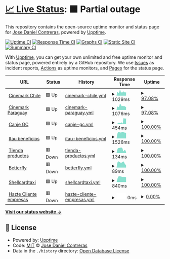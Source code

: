 # [📈 Live Status](https://peposhh.github.io/upptime): <!--live status--> **🟧 Partial outage**

This repository contains the open-source uptime monitor and status page for [Jose Daniel Contreras](https://peposhh.github.io/upptime), powered by [Upptime](https://github.com/upptime/upptime).

[![Uptime CI](https://github.com/peposhh/upptime/workflows/Uptime%20CI/badge.svg)](https://github.com/peposhh/upptime/actions?query=workflow%3A%22Uptime+CI%22)
[![Response Time CI](https://github.com/peposhh/upptime/workflows/Response%20Time%20CI/badge.svg)](https://github.com/peposhh/upptime/actions?query=workflow%3A%22Response+Time+CI%22)
[![Graphs CI](https://github.com/peposhh/upptime/workflows/Graphs%20CI/badge.svg)](https://github.com/peposhh/upptime/actions?query=workflow%3A%22Graphs+CI%22)
[![Static Site CI](https://github.com/peposhh/upptime/workflows/Static%20Site%20CI/badge.svg)](https://github.com/peposhh/upptime/actions?query=workflow%3A%22Static+Site+CI%22)
[![Summary CI](https://github.com/peposhh/upptime/workflows/Summary%20CI/badge.svg)](https://github.com/peposhh/upptime/actions?query=workflow%3A%22Summary+CI%22)

With [Upptime](https://upptime.js.org), you can get your own unlimited and free uptime monitor and status page, powered entirely by a GitHub repository. We use [Issues](https://github.com/peposhh/upptime/issues) as incident reports, [Actions](https://github.com/peposhh/upptime/actions) as uptime monitors, and [Pages](https://peposhh.github.io/upptime) for the status page.

<!--start: status pages-->
<!-- This summary is generated by Upptime (https://github.com/upptime/upptime) -->
<!-- Do not edit this manually, your changes will be overwritten -->
<!-- prettier-ignore -->
| URL | Status | History | Response Time | Uptime |
| --- | ------ | ------- | ------------- | ------ |
| <img alt="" src="https://icons.duckduckgo.com/ip3/promociones.cinemark.cl.ico" height="13"> [Cinemark Chile](https://promociones.cinemark.cl) | 🟩 Up | [cinemark-chile.yml](https://github.com/peposhh/upptime/commits/HEAD/history/cinemark-chile.yml) | <details><summary><img alt="Response time graph" src="./graphs/cinemark-chile/response-time-week.png" height="20"> 1029ms</summary><br><a href="https://demo.upptime.js.org/history/cinemark-chile"><img alt="Response time 1083" src="https://img.shields.io/endpoint?url=https%3A%2F%2Fraw.githubusercontent.com%2Fpeposhh%2Fupptime%2FHEAD%2Fapi%2Fcinemark-chile%2Fresponse-time.json"></a><br><a href="https://demo.upptime.js.org/history/cinemark-chile"><img alt="24-hour response time 1064" src="https://img.shields.io/endpoint?url=https%3A%2F%2Fraw.githubusercontent.com%2Fpeposhh%2Fupptime%2FHEAD%2Fapi%2Fcinemark-chile%2Fresponse-time-day.json"></a><br><a href="https://demo.upptime.js.org/history/cinemark-chile"><img alt="7-day response time 1029" src="https://img.shields.io/endpoint?url=https%3A%2F%2Fraw.githubusercontent.com%2Fpeposhh%2Fupptime%2FHEAD%2Fapi%2Fcinemark-chile%2Fresponse-time-week.json"></a><br><a href="https://demo.upptime.js.org/history/cinemark-chile"><img alt="30-day response time 1038" src="https://img.shields.io/endpoint?url=https%3A%2F%2Fraw.githubusercontent.com%2Fpeposhh%2Fupptime%2FHEAD%2Fapi%2Fcinemark-chile%2Fresponse-time-month.json"></a><br><a href="https://demo.upptime.js.org/history/cinemark-chile"><img alt="1-year response time 1083" src="https://img.shields.io/endpoint?url=https%3A%2F%2Fraw.githubusercontent.com%2Fpeposhh%2Fupptime%2FHEAD%2Fapi%2Fcinemark-chile%2Fresponse-time-year.json"></a></details> | <details><summary><a href="https://demo.upptime.js.org/history/cinemark-chile">97.08%</a></summary><a href="https://demo.upptime.js.org/history/cinemark-chile"><img alt="All-time uptime 99.56%" src="https://img.shields.io/endpoint?url=https%3A%2F%2Fraw.githubusercontent.com%2Fpeposhh%2Fupptime%2FHEAD%2Fapi%2Fcinemark-chile%2Fuptime.json"></a><br><a href="https://demo.upptime.js.org/history/cinemark-chile"><img alt="24-hour uptime 100.00%" src="https://img.shields.io/endpoint?url=https%3A%2F%2Fraw.githubusercontent.com%2Fpeposhh%2Fupptime%2FHEAD%2Fapi%2Fcinemark-chile%2Fuptime-day.json"></a><br><a href="https://demo.upptime.js.org/history/cinemark-chile"><img alt="7-day uptime 97.08%" src="https://img.shields.io/endpoint?url=https%3A%2F%2Fraw.githubusercontent.com%2Fpeposhh%2Fupptime%2FHEAD%2Fapi%2Fcinemark-chile%2Fuptime-week.json"></a><br><a href="https://demo.upptime.js.org/history/cinemark-chile"><img alt="30-day uptime 99.33%" src="https://img.shields.io/endpoint?url=https%3A%2F%2Fraw.githubusercontent.com%2Fpeposhh%2Fupptime%2FHEAD%2Fapi%2Fcinemark-chile%2Fuptime-month.json"></a><br><a href="https://demo.upptime.js.org/history/cinemark-chile"><img alt="1-year uptime 99.56%" src="https://img.shields.io/endpoint?url=https%3A%2F%2Fraw.githubusercontent.com%2Fpeposhh%2Fupptime%2FHEAD%2Fapi%2Fcinemark-chile%2Fuptime-year.json"></a></details>
| <img alt="" src="https://icons.duckduckgo.com/ip3/promociones.cinemark.com.py.ico" height="13"> [Cinemark Paraguay](https://promociones.cinemark.com.py) | 🟩 Up | [cinemark-paraguay.yml](https://github.com/peposhh/upptime/commits/HEAD/history/cinemark-paraguay.yml) | <details><summary><img alt="Response time graph" src="./graphs/cinemark-paraguay/response-time-week.png" height="20"> 1076ms</summary><br><a href="https://demo.upptime.js.org/history/cinemark-paraguay"><img alt="Response time 1013" src="https://img.shields.io/endpoint?url=https%3A%2F%2Fraw.githubusercontent.com%2Fpeposhh%2Fupptime%2FHEAD%2Fapi%2Fcinemark-paraguay%2Fresponse-time.json"></a><br><a href="https://demo.upptime.js.org/history/cinemark-paraguay"><img alt="24-hour response time 1033" src="https://img.shields.io/endpoint?url=https%3A%2F%2Fraw.githubusercontent.com%2Fpeposhh%2Fupptime%2FHEAD%2Fapi%2Fcinemark-paraguay%2Fresponse-time-day.json"></a><br><a href="https://demo.upptime.js.org/history/cinemark-paraguay"><img alt="7-day response time 1076" src="https://img.shields.io/endpoint?url=https%3A%2F%2Fraw.githubusercontent.com%2Fpeposhh%2Fupptime%2FHEAD%2Fapi%2Fcinemark-paraguay%2Fresponse-time-week.json"></a><br><a href="https://demo.upptime.js.org/history/cinemark-paraguay"><img alt="30-day response time 1034" src="https://img.shields.io/endpoint?url=https%3A%2F%2Fraw.githubusercontent.com%2Fpeposhh%2Fupptime%2FHEAD%2Fapi%2Fcinemark-paraguay%2Fresponse-time-month.json"></a><br><a href="https://demo.upptime.js.org/history/cinemark-paraguay"><img alt="1-year response time 1013" src="https://img.shields.io/endpoint?url=https%3A%2F%2Fraw.githubusercontent.com%2Fpeposhh%2Fupptime%2FHEAD%2Fapi%2Fcinemark-paraguay%2Fresponse-time-year.json"></a></details> | <details><summary><a href="https://demo.upptime.js.org/history/cinemark-paraguay">97.08%</a></summary><a href="https://demo.upptime.js.org/history/cinemark-paraguay"><img alt="All-time uptime 99.56%" src="https://img.shields.io/endpoint?url=https%3A%2F%2Fraw.githubusercontent.com%2Fpeposhh%2Fupptime%2FHEAD%2Fapi%2Fcinemark-paraguay%2Fuptime.json"></a><br><a href="https://demo.upptime.js.org/history/cinemark-paraguay"><img alt="24-hour uptime 100.00%" src="https://img.shields.io/endpoint?url=https%3A%2F%2Fraw.githubusercontent.com%2Fpeposhh%2Fupptime%2FHEAD%2Fapi%2Fcinemark-paraguay%2Fuptime-day.json"></a><br><a href="https://demo.upptime.js.org/history/cinemark-paraguay"><img alt="7-day uptime 97.08%" src="https://img.shields.io/endpoint?url=https%3A%2F%2Fraw.githubusercontent.com%2Fpeposhh%2Fupptime%2FHEAD%2Fapi%2Fcinemark-paraguay%2Fuptime-week.json"></a><br><a href="https://demo.upptime.js.org/history/cinemark-paraguay"><img alt="30-day uptime 99.33%" src="https://img.shields.io/endpoint?url=https%3A%2F%2Fraw.githubusercontent.com%2Fpeposhh%2Fupptime%2FHEAD%2Fapi%2Fcinemark-paraguay%2Fuptime-month.json"></a><br><a href="https://demo.upptime.js.org/history/cinemark-paraguay"><img alt="1-year uptime 99.56%" src="https://img.shields.io/endpoint?url=https%3A%2F%2Fraw.githubusercontent.com%2Fpeposhh%2Fupptime%2FHEAD%2Fapi%2Fcinemark-paraguay%2Fuptime-year.json"></a></details>
| <img alt="" src="https://icons.duckduckgo.com/ip3/canje.celmediafidelizacion.cl.ico" height="13"> [Canje GC](https://canje.celmediafidelizacion.cl) | 🟩 Up | [canje-gc.yml](https://github.com/peposhh/upptime/commits/HEAD/history/canje-gc.yml) | <details><summary><img alt="Response time graph" src="./graphs/canje-gc/response-time-week.png" height="20"> 454ms</summary><br><a href="https://demo.upptime.js.org/history/canje-gc"><img alt="Response time 173" src="https://img.shields.io/endpoint?url=https%3A%2F%2Fraw.githubusercontent.com%2Fpeposhh%2Fupptime%2FHEAD%2Fapi%2Fcanje-gc%2Fresponse-time.json"></a><br><a href="https://demo.upptime.js.org/history/canje-gc"><img alt="24-hour response time 886" src="https://img.shields.io/endpoint?url=https%3A%2F%2Fraw.githubusercontent.com%2Fpeposhh%2Fupptime%2FHEAD%2Fapi%2Fcanje-gc%2Fresponse-time-day.json"></a><br><a href="https://demo.upptime.js.org/history/canje-gc"><img alt="7-day response time 454" src="https://img.shields.io/endpoint?url=https%3A%2F%2Fraw.githubusercontent.com%2Fpeposhh%2Fupptime%2FHEAD%2Fapi%2Fcanje-gc%2Fresponse-time-week.json"></a><br><a href="https://demo.upptime.js.org/history/canje-gc"><img alt="30-day response time 208" src="https://img.shields.io/endpoint?url=https%3A%2F%2Fraw.githubusercontent.com%2Fpeposhh%2Fupptime%2FHEAD%2Fapi%2Fcanje-gc%2Fresponse-time-month.json"></a><br><a href="https://demo.upptime.js.org/history/canje-gc"><img alt="1-year response time 173" src="https://img.shields.io/endpoint?url=https%3A%2F%2Fraw.githubusercontent.com%2Fpeposhh%2Fupptime%2FHEAD%2Fapi%2Fcanje-gc%2Fresponse-time-year.json"></a></details> | <details><summary><a href="https://demo.upptime.js.org/history/canje-gc">100.00%</a></summary><a href="https://demo.upptime.js.org/history/canje-gc"><img alt="All-time uptime 99.96%" src="https://img.shields.io/endpoint?url=https%3A%2F%2Fraw.githubusercontent.com%2Fpeposhh%2Fupptime%2FHEAD%2Fapi%2Fcanje-gc%2Fuptime.json"></a><br><a href="https://demo.upptime.js.org/history/canje-gc"><img alt="24-hour uptime 100.00%" src="https://img.shields.io/endpoint?url=https%3A%2F%2Fraw.githubusercontent.com%2Fpeposhh%2Fupptime%2FHEAD%2Fapi%2Fcanje-gc%2Fuptime-day.json"></a><br><a href="https://demo.upptime.js.org/history/canje-gc"><img alt="7-day uptime 100.00%" src="https://img.shields.io/endpoint?url=https%3A%2F%2Fraw.githubusercontent.com%2Fpeposhh%2Fupptime%2FHEAD%2Fapi%2Fcanje-gc%2Fuptime-week.json"></a><br><a href="https://demo.upptime.js.org/history/canje-gc"><img alt="30-day uptime 100.00%" src="https://img.shields.io/endpoint?url=https%3A%2F%2Fraw.githubusercontent.com%2Fpeposhh%2Fupptime%2FHEAD%2Fapi%2Fcanje-gc%2Fuptime-month.json"></a><br><a href="https://demo.upptime.js.org/history/canje-gc"><img alt="1-year uptime 99.96%" src="https://img.shields.io/endpoint?url=https%3A%2F%2Fraw.githubusercontent.com%2Fpeposhh%2Fupptime%2FHEAD%2Fapi%2Fcanje-gc%2Fuptime-year.json"></a></details>
| <img alt="" src="https://icons.duckduckgo.com/ip3/itaubeneficios.cl.ico" height="13"> [Itau beneficios](https://itaubeneficios.cl) | 🟩 Up | [itau-beneficios.yml](https://github.com/peposhh/upptime/commits/HEAD/history/itau-beneficios.yml) | <details><summary><img alt="Response time graph" src="./graphs/itau-beneficios/response-time-week.png" height="20"> 1526ms</summary><br><a href="https://demo.upptime.js.org/history/itau-beneficios"><img alt="Response time 1493" src="https://img.shields.io/endpoint?url=https%3A%2F%2Fraw.githubusercontent.com%2Fpeposhh%2Fupptime%2FHEAD%2Fapi%2Fitau-beneficios%2Fresponse-time.json"></a><br><a href="https://demo.upptime.js.org/history/itau-beneficios"><img alt="24-hour response time 1667" src="https://img.shields.io/endpoint?url=https%3A%2F%2Fraw.githubusercontent.com%2Fpeposhh%2Fupptime%2FHEAD%2Fapi%2Fitau-beneficios%2Fresponse-time-day.json"></a><br><a href="https://demo.upptime.js.org/history/itau-beneficios"><img alt="7-day response time 1526" src="https://img.shields.io/endpoint?url=https%3A%2F%2Fraw.githubusercontent.com%2Fpeposhh%2Fupptime%2FHEAD%2Fapi%2Fitau-beneficios%2Fresponse-time-week.json"></a><br><a href="https://demo.upptime.js.org/history/itau-beneficios"><img alt="30-day response time 1498" src="https://img.shields.io/endpoint?url=https%3A%2F%2Fraw.githubusercontent.com%2Fpeposhh%2Fupptime%2FHEAD%2Fapi%2Fitau-beneficios%2Fresponse-time-month.json"></a><br><a href="https://demo.upptime.js.org/history/itau-beneficios"><img alt="1-year response time 1493" src="https://img.shields.io/endpoint?url=https%3A%2F%2Fraw.githubusercontent.com%2Fpeposhh%2Fupptime%2FHEAD%2Fapi%2Fitau-beneficios%2Fresponse-time-year.json"></a></details> | <details><summary><a href="https://demo.upptime.js.org/history/itau-beneficios">100.00%</a></summary><a href="https://demo.upptime.js.org/history/itau-beneficios"><img alt="All-time uptime 100.00%" src="https://img.shields.io/endpoint?url=https%3A%2F%2Fraw.githubusercontent.com%2Fpeposhh%2Fupptime%2FHEAD%2Fapi%2Fitau-beneficios%2Fuptime.json"></a><br><a href="https://demo.upptime.js.org/history/itau-beneficios"><img alt="24-hour uptime 100.00%" src="https://img.shields.io/endpoint?url=https%3A%2F%2Fraw.githubusercontent.com%2Fpeposhh%2Fupptime%2FHEAD%2Fapi%2Fitau-beneficios%2Fuptime-day.json"></a><br><a href="https://demo.upptime.js.org/history/itau-beneficios"><img alt="7-day uptime 100.00%" src="https://img.shields.io/endpoint?url=https%3A%2F%2Fraw.githubusercontent.com%2Fpeposhh%2Fupptime%2FHEAD%2Fapi%2Fitau-beneficios%2Fuptime-week.json"></a><br><a href="https://demo.upptime.js.org/history/itau-beneficios"><img alt="30-day uptime 100.00%" src="https://img.shields.io/endpoint?url=https%3A%2F%2Fraw.githubusercontent.com%2Fpeposhh%2Fupptime%2FHEAD%2Fapi%2Fitau-beneficios%2Fuptime-month.json"></a><br><a href="https://demo.upptime.js.org/history/itau-beneficios"><img alt="1-year uptime 100.00%" src="https://img.shields.io/endpoint?url=https%3A%2F%2Fraw.githubusercontent.com%2Fpeposhh%2Fupptime%2FHEAD%2Fapi%2Fitau-beneficios%2Fuptime-year.json"></a></details>
| <img alt="" src="https://icons.duckduckgo.com/ip3/tiendaproductos.cl.ico" height="13"> [Tienda productos](https://tiendaproductos.cl) | 🟥 Down | [tienda-productos.yml](https://github.com/peposhh/upptime/commits/HEAD/history/tienda-productos.yml) | <details><summary><img alt="Response time graph" src="./graphs/tienda-productos/response-time-week.png" height="20"> 134ms</summary><br><a href="https://demo.upptime.js.org/history/tienda-productos"><img alt="Response time 151" src="https://img.shields.io/endpoint?url=https%3A%2F%2Fraw.githubusercontent.com%2Fpeposhh%2Fupptime%2FHEAD%2Fapi%2Ftienda-productos%2Fresponse-time.json"></a><br><a href="https://demo.upptime.js.org/history/tienda-productos"><img alt="24-hour response time 108" src="https://img.shields.io/endpoint?url=https%3A%2F%2Fraw.githubusercontent.com%2Fpeposhh%2Fupptime%2FHEAD%2Fapi%2Ftienda-productos%2Fresponse-time-day.json"></a><br><a href="https://demo.upptime.js.org/history/tienda-productos"><img alt="7-day response time 134" src="https://img.shields.io/endpoint?url=https%3A%2F%2Fraw.githubusercontent.com%2Fpeposhh%2Fupptime%2FHEAD%2Fapi%2Ftienda-productos%2Fresponse-time-week.json"></a><br><a href="https://demo.upptime.js.org/history/tienda-productos"><img alt="30-day response time 171" src="https://img.shields.io/endpoint?url=https%3A%2F%2Fraw.githubusercontent.com%2Fpeposhh%2Fupptime%2FHEAD%2Fapi%2Ftienda-productos%2Fresponse-time-month.json"></a><br><a href="https://demo.upptime.js.org/history/tienda-productos"><img alt="1-year response time 151" src="https://img.shields.io/endpoint?url=https%3A%2F%2Fraw.githubusercontent.com%2Fpeposhh%2Fupptime%2FHEAD%2Fapi%2Ftienda-productos%2Fresponse-time-year.json"></a></details> | <details><summary><a href="https://demo.upptime.js.org/history/tienda-productos">100.00%</a></summary><a href="https://demo.upptime.js.org/history/tienda-productos"><img alt="All-time uptime 100.00%" src="https://img.shields.io/endpoint?url=https%3A%2F%2Fraw.githubusercontent.com%2Fpeposhh%2Fupptime%2FHEAD%2Fapi%2Ftienda-productos%2Fuptime.json"></a><br><a href="https://demo.upptime.js.org/history/tienda-productos"><img alt="24-hour uptime 100.00%" src="https://img.shields.io/endpoint?url=https%3A%2F%2Fraw.githubusercontent.com%2Fpeposhh%2Fupptime%2FHEAD%2Fapi%2Ftienda-productos%2Fuptime-day.json"></a><br><a href="https://demo.upptime.js.org/history/tienda-productos"><img alt="7-day uptime 100.00%" src="https://img.shields.io/endpoint?url=https%3A%2F%2Fraw.githubusercontent.com%2Fpeposhh%2Fupptime%2FHEAD%2Fapi%2Ftienda-productos%2Fuptime-week.json"></a><br><a href="https://demo.upptime.js.org/history/tienda-productos"><img alt="30-day uptime 100.00%" src="https://img.shields.io/endpoint?url=https%3A%2F%2Fraw.githubusercontent.com%2Fpeposhh%2Fupptime%2FHEAD%2Fapi%2Ftienda-productos%2Fuptime-month.json"></a><br><a href="https://demo.upptime.js.org/history/tienda-productos"><img alt="1-year uptime 100.00%" src="https://img.shields.io/endpoint?url=https%3A%2F%2Fraw.githubusercontent.com%2Fpeposhh%2Fupptime%2FHEAD%2Fapi%2Ftienda-productos%2Fuptime-year.json"></a></details>
| <img alt="" src="https://icons.duckduckgo.com/ip3/bfcupon.betterflydescuentos.com.ico" height="13"> [Betterfly](https://bfcupon.betterflydescuentos.com) | 🟥 Down | [betterfly.yml](https://github.com/peposhh/upptime/commits/HEAD/history/betterfly.yml) | <details><summary><img alt="Response time graph" src="./graphs/betterfly/response-time-week.png" height="20"> 89ms</summary><br><a href="https://demo.upptime.js.org/history/betterfly"><img alt="Response time 98" src="https://img.shields.io/endpoint?url=https%3A%2F%2Fraw.githubusercontent.com%2Fpeposhh%2Fupptime%2FHEAD%2Fapi%2Fbetterfly%2Fresponse-time.json"></a><br><a href="https://demo.upptime.js.org/history/betterfly"><img alt="24-hour response time 106" src="https://img.shields.io/endpoint?url=https%3A%2F%2Fraw.githubusercontent.com%2Fpeposhh%2Fupptime%2FHEAD%2Fapi%2Fbetterfly%2Fresponse-time-day.json"></a><br><a href="https://demo.upptime.js.org/history/betterfly"><img alt="7-day response time 89" src="https://img.shields.io/endpoint?url=https%3A%2F%2Fraw.githubusercontent.com%2Fpeposhh%2Fupptime%2FHEAD%2Fapi%2Fbetterfly%2Fresponse-time-week.json"></a><br><a href="https://demo.upptime.js.org/history/betterfly"><img alt="30-day response time 87" src="https://img.shields.io/endpoint?url=https%3A%2F%2Fraw.githubusercontent.com%2Fpeposhh%2Fupptime%2FHEAD%2Fapi%2Fbetterfly%2Fresponse-time-month.json"></a><br><a href="https://demo.upptime.js.org/history/betterfly"><img alt="1-year response time 98" src="https://img.shields.io/endpoint?url=https%3A%2F%2Fraw.githubusercontent.com%2Fpeposhh%2Fupptime%2FHEAD%2Fapi%2Fbetterfly%2Fresponse-time-year.json"></a></details> | <details><summary><a href="https://demo.upptime.js.org/history/betterfly">100.00%</a></summary><a href="https://demo.upptime.js.org/history/betterfly"><img alt="All-time uptime 100.00%" src="https://img.shields.io/endpoint?url=https%3A%2F%2Fraw.githubusercontent.com%2Fpeposhh%2Fupptime%2FHEAD%2Fapi%2Fbetterfly%2Fuptime.json"></a><br><a href="https://demo.upptime.js.org/history/betterfly"><img alt="24-hour uptime 100.00%" src="https://img.shields.io/endpoint?url=https%3A%2F%2Fraw.githubusercontent.com%2Fpeposhh%2Fupptime%2FHEAD%2Fapi%2Fbetterfly%2Fuptime-day.json"></a><br><a href="https://demo.upptime.js.org/history/betterfly"><img alt="7-day uptime 100.00%" src="https://img.shields.io/endpoint?url=https%3A%2F%2Fraw.githubusercontent.com%2Fpeposhh%2Fupptime%2FHEAD%2Fapi%2Fbetterfly%2Fuptime-week.json"></a><br><a href="https://demo.upptime.js.org/history/betterfly"><img alt="30-day uptime 100.00%" src="https://img.shields.io/endpoint?url=https%3A%2F%2Fraw.githubusercontent.com%2Fpeposhh%2Fupptime%2FHEAD%2Fapi%2Fbetterfly%2Fuptime-month.json"></a><br><a href="https://demo.upptime.js.org/history/betterfly"><img alt="1-year uptime 100.00%" src="https://img.shields.io/endpoint?url=https%3A%2F%2Fraw.githubusercontent.com%2Fpeposhh%2Fupptime%2FHEAD%2Fapi%2Fbetterfly%2Fuptime-year.json"></a></details>
| <img alt="" src="https://icons.duckduckgo.com/ip3/www.tarjeta-taxi.cl.ico" height="13"> [Shellcardtaxi](https://www.tarjeta-taxi.cl) | 🟩 Up | [shellcardtaxi.yml](https://github.com/peposhh/upptime/commits/HEAD/history/shellcardtaxi.yml) | <details><summary><img alt="Response time graph" src="./graphs/shellcardtaxi/response-time-week.png" height="20"> 840ms</summary><br><a href="https://demo.upptime.js.org/history/shellcardtaxi"><img alt="Response time 840" src="https://img.shields.io/endpoint?url=https%3A%2F%2Fraw.githubusercontent.com%2Fpeposhh%2Fupptime%2FHEAD%2Fapi%2Fshellcardtaxi%2Fresponse-time.json"></a><br><a href="https://demo.upptime.js.org/history/shellcardtaxi"><img alt="24-hour response time 864" src="https://img.shields.io/endpoint?url=https%3A%2F%2Fraw.githubusercontent.com%2Fpeposhh%2Fupptime%2FHEAD%2Fapi%2Fshellcardtaxi%2Fresponse-time-day.json"></a><br><a href="https://demo.upptime.js.org/history/shellcardtaxi"><img alt="7-day response time 840" src="https://img.shields.io/endpoint?url=https%3A%2F%2Fraw.githubusercontent.com%2Fpeposhh%2Fupptime%2FHEAD%2Fapi%2Fshellcardtaxi%2Fresponse-time-week.json"></a><br><a href="https://demo.upptime.js.org/history/shellcardtaxi"><img alt="30-day response time 840" src="https://img.shields.io/endpoint?url=https%3A%2F%2Fraw.githubusercontent.com%2Fpeposhh%2Fupptime%2FHEAD%2Fapi%2Fshellcardtaxi%2Fresponse-time-month.json"></a><br><a href="https://demo.upptime.js.org/history/shellcardtaxi"><img alt="1-year response time 840" src="https://img.shields.io/endpoint?url=https%3A%2F%2Fraw.githubusercontent.com%2Fpeposhh%2Fupptime%2FHEAD%2Fapi%2Fshellcardtaxi%2Fresponse-time-year.json"></a></details> | <details><summary><a href="https://demo.upptime.js.org/history/shellcardtaxi">100.00%</a></summary><a href="https://demo.upptime.js.org/history/shellcardtaxi"><img alt="All-time uptime 99.97%" src="https://img.shields.io/endpoint?url=https%3A%2F%2Fraw.githubusercontent.com%2Fpeposhh%2Fupptime%2FHEAD%2Fapi%2Fshellcardtaxi%2Fuptime.json"></a><br><a href="https://demo.upptime.js.org/history/shellcardtaxi"><img alt="24-hour uptime 100.00%" src="https://img.shields.io/endpoint?url=https%3A%2F%2Fraw.githubusercontent.com%2Fpeposhh%2Fupptime%2FHEAD%2Fapi%2Fshellcardtaxi%2Fuptime-day.json"></a><br><a href="https://demo.upptime.js.org/history/shellcardtaxi"><img alt="7-day uptime 100.00%" src="https://img.shields.io/endpoint?url=https%3A%2F%2Fraw.githubusercontent.com%2Fpeposhh%2Fupptime%2FHEAD%2Fapi%2Fshellcardtaxi%2Fuptime-week.json"></a><br><a href="https://demo.upptime.js.org/history/shellcardtaxi"><img alt="30-day uptime 100.00%" src="https://img.shields.io/endpoint?url=https%3A%2F%2Fraw.githubusercontent.com%2Fpeposhh%2Fupptime%2FHEAD%2Fapi%2Fshellcardtaxi%2Fuptime-month.json"></a><br><a href="https://demo.upptime.js.org/history/shellcardtaxi"><img alt="1-year uptime 99.97%" src="https://img.shields.io/endpoint?url=https%3A%2F%2Fraw.githubusercontent.com%2Fpeposhh%2Fupptime%2FHEAD%2Fapi%2Fshellcardtaxi%2Fuptime-year.json"></a></details>
| <img alt="" src="https://icons.duckduckgo.com/ip3/hazteclienteempresas.itaubeneficios.cl.ico" height="13"> [Hazte Cliente empresas](https://hazteclienteempresas.itaubeneficios.cl/) | 🟥 Down | [hazte-cliente-empresas.yml](https://github.com/peposhh/upptime/commits/HEAD/history/hazte-cliente-empresas.yml) | <details><summary><img alt="Response time graph" src="./graphs/hazte-cliente-empresas/response-time-week.png" height="20"> 0ms</summary><br><a href="https://demo.upptime.js.org/history/hazte-cliente-empresas"><img alt="Response time 1061" src="https://img.shields.io/endpoint?url=https%3A%2F%2Fraw.githubusercontent.com%2Fpeposhh%2Fupptime%2FHEAD%2Fapi%2Fhazte-cliente-empresas%2Fresponse-time.json"></a><br><a href="https://demo.upptime.js.org/history/hazte-cliente-empresas"><img alt="24-hour response time 0" src="https://img.shields.io/endpoint?url=https%3A%2F%2Fraw.githubusercontent.com%2Fpeposhh%2Fupptime%2FHEAD%2Fapi%2Fhazte-cliente-empresas%2Fresponse-time-day.json"></a><br><a href="https://demo.upptime.js.org/history/hazte-cliente-empresas"><img alt="7-day response time 0" src="https://img.shields.io/endpoint?url=https%3A%2F%2Fraw.githubusercontent.com%2Fpeposhh%2Fupptime%2FHEAD%2Fapi%2Fhazte-cliente-empresas%2Fresponse-time-week.json"></a><br><a href="https://demo.upptime.js.org/history/hazte-cliente-empresas"><img alt="30-day response time 1041" src="https://img.shields.io/endpoint?url=https%3A%2F%2Fraw.githubusercontent.com%2Fpeposhh%2Fupptime%2FHEAD%2Fapi%2Fhazte-cliente-empresas%2Fresponse-time-month.json"></a><br><a href="https://demo.upptime.js.org/history/hazte-cliente-empresas"><img alt="1-year response time 1061" src="https://img.shields.io/endpoint?url=https%3A%2F%2Fraw.githubusercontent.com%2Fpeposhh%2Fupptime%2FHEAD%2Fapi%2Fhazte-cliente-empresas%2Fresponse-time-year.json"></a></details> | <details><summary><a href="https://demo.upptime.js.org/history/hazte-cliente-empresas">0.00%</a></summary><a href="https://demo.upptime.js.org/history/hazte-cliente-empresas"><img alt="All-time uptime 72.60%" src="https://img.shields.io/endpoint?url=https%3A%2F%2Fraw.githubusercontent.com%2Fpeposhh%2Fupptime%2FHEAD%2Fapi%2Fhazte-cliente-empresas%2Fuptime.json"></a><br><a href="https://demo.upptime.js.org/history/hazte-cliente-empresas"><img alt="24-hour uptime 0.00%" src="https://img.shields.io/endpoint?url=https%3A%2F%2Fraw.githubusercontent.com%2Fpeposhh%2Fupptime%2FHEAD%2Fapi%2Fhazte-cliente-empresas%2Fuptime-day.json"></a><br><a href="https://demo.upptime.js.org/history/hazte-cliente-empresas"><img alt="7-day uptime 0.00%" src="https://img.shields.io/endpoint?url=https%3A%2F%2Fraw.githubusercontent.com%2Fpeposhh%2Fupptime%2FHEAD%2Fapi%2Fhazte-cliente-empresas%2Fuptime-week.json"></a><br><a href="https://demo.upptime.js.org/history/hazte-cliente-empresas"><img alt="30-day uptime 59.26%" src="https://img.shields.io/endpoint?url=https%3A%2F%2Fraw.githubusercontent.com%2Fpeposhh%2Fupptime%2FHEAD%2Fapi%2Fhazte-cliente-empresas%2Fuptime-month.json"></a><br><a href="https://demo.upptime.js.org/history/hazte-cliente-empresas"><img alt="1-year uptime 72.60%" src="https://img.shields.io/endpoint?url=https%3A%2F%2Fraw.githubusercontent.com%2Fpeposhh%2Fupptime%2FHEAD%2Fapi%2Fhazte-cliente-empresas%2Fuptime-year.json"></a></details>

<!--end: status pages-->

[**Visit our status website →**](https://peposhh.github.io/upptime)

## 📄 License

- Powered by: [Upptime](https://github.com/upptime/upptime)
- Code: [MIT](./LICENSE) © [Jose Daniel Contreras](https://peposhh.github.io/upptime)
- Data in the `./history` directory: [Open Database License](https://opendatacommons.org/licenses/odbl/1-0/)
